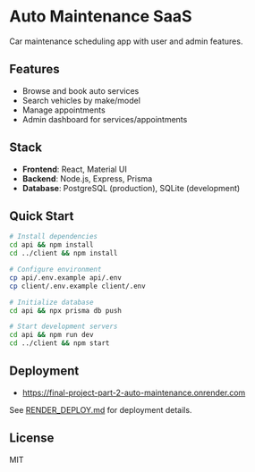 # Auto Maintenance SaaS

Car maintenance scheduling app with user and admin features.

## Features

- Browse and book auto services
- Search vehicles by make/model
- Manage appointments
- Admin dashboard for services/appointments

## Stack

- **Frontend**: React, Material UI
- **Backend**: Node.js, Express, Prisma
- **Database**: PostgreSQL (production), SQLite (development)

## Quick Start

```bash
# Install dependencies
cd api && npm install
cd ../client && npm install

# Configure environment
cp api/.env.example api/.env
cp client/.env.example client/.env

# Initialize database
cd api && npx prisma db push

# Start development servers
cd api && npm run dev
cd ../client && npm start
```

## Deployment

- https://final-project-part-2-auto-maintenance.onrender.com

See [RENDER_DEPLOY.md](RENDER_DEPLOY.md) for deployment details.

## License

MIT
